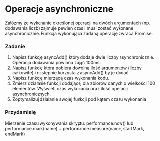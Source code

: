 # Operacje asynchroniczne

Załóżmy że wykonanie określonej operacji na dwóch argumentach (np. dodawania liczb) zajmuje pewien czas i musi zostać wykonane asynchronicznie.
Funkcja wykonująca zadaną operację zwraca Promise.

<!-- Asynchroniczna funkcja dodająca:  
```Javascript
const asyncAdd = async (a,b) => {
  if (typeof a !== 'number' || typeof b !== 'number') {
    return Promise.reject('Argumenty muszą mieć typ number!')
  }
  return new Promise((resolve, reject) => {
    setTimeout(() =>{
      resolve(a+b)
    }, 100)
  })
}
``` -->

### Zadanie
1. Napisz funkcję asyncAdd() który dodaje dwie liczby asynchronicznie. Operacja dodawania powinna zająć 100ms.
1. Napisz funkcję która pobiera dowolną ilość argumentów (liczby całkowite) i następnie korzysta z asyncAdd() by je dodać.
1. Napisz funkcję mierzącą czas wykonania kodu.
1. Zmierz działanie funkcji dodającej dla zbiorów danych o wielkości 100 elementów. Wyświetl czas wykonania oraz ilość operacji asynchronicznych.
1. Zoptymalizuj działanie swojej funkcji pod kątem czasu wykonania 

### Przydamisię
Mierzenie czasu wykonywania skryptu: performance.now() lub performance.mark(name) + performance.measure(name, startMark, endMark)